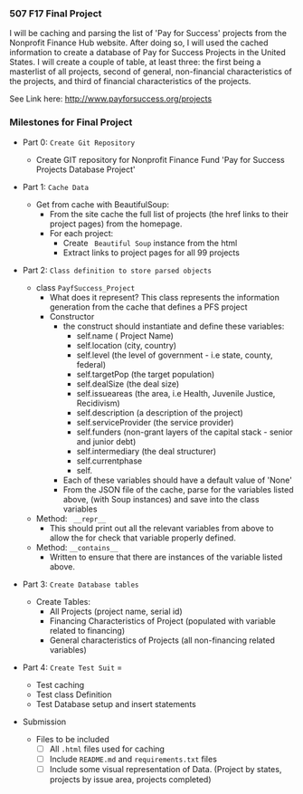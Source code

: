### 507 F17 Final Project

I will be caching and parsing the list of 'Pay for Success' projects from the Nonprofit Finance Hub website. After doing so, I will used the cached information to create a database of Pay for Success Projects in the United States. I will create a couple of table, at least three: the first being a masterlist of all projects, second of general, non-financial characteristics of the projects, and third of financial characteristics of the projects.

See Link here: http://www.payforsuccess.org/projects

### Milestones for Final Project

- Part 0: `Create Git Repository`
    - Create GIT repository for Nonprofit Finance Fund 'Pay for Success Projects Database Project'

- Part 1: `Cache Data`
    - Get from cache with BeautifulSoup:
        - From the site cache the full list of projects (the href links to their project pages) from the homepage.
        - For each project:
          - Create ` Beautiful Soup` instance from the html
          - Extract links to project pages for all 99 projects

- Part 2: `Class definition to store parsed objects`
    - class `PayfSuccess_Project`
        - What does it represent? This class represents the information generation from the cache that defines a PFS project
        - Constructor
            - the construct should instantiate and define these variables:
              - self.name ( Project Name)
              - self.location (city, country)
              - self.level (the level of government - i.e state, county, federal)
              - self.targetPop (the target population)
              - self.dealSize (the deal size)
              - self.issueareas (the area, i.e Health, Juvenile Justice, Recidivism)
              - self.description (a description of the project)
              - self.serviceProvider (the service provider)
              - self.funders (non-grant layers of the capital stack - senior and junior debt)
              - self.intermediary (the deal structurer)
              - self.currentphase
              - self.
            - Each of these variables should have a default value of 'None'
            - From the JSON file of the cache, parse for the variables listed above, (with Soup instances) and save into the class variables
    - Method: ` __repr__`
        - This should print out all the relevant variables from above to allow the for check that variable properly defined.
    - Method: `__contains__`
        - Written to ensure that there are instances of the variable listed above.

- Part 3: `Create Database tables`
    - Create Tables:
        - All Projects (project name, serial id)
        - Financing Characteristics of Project (populated with variable related to financing)
        - General characteristics of Projects (all non-financing related variables)

- Part 4: `Create Test Suit` =
    -  Test caching
    -  Test class Definition
    -  Test Database setup and insert statements

- Submission
    - Files to be included
        - [ ] All `.html` files used for caching
        - [ ] Include `README.md` and `requirements.txt` files
        - [ ] Include some visual representation of Data. (Project by states, projects by issue area, projects completed)
